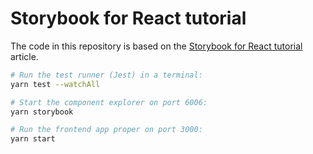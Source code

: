 # Storybook for React tutorial

The code in this repository is based on the
[Storybook for React tutorial](https://storybook.js.org/tutorials/intro-to-storybook/react/en/get-started/)
article.

```bash
# Run the test runner (Jest) in a terminal:
yarn test --watchAll

# Start the component explorer on port 6006:
yarn storybook

# Run the frontend app proper on port 3000:
yarn start
```
